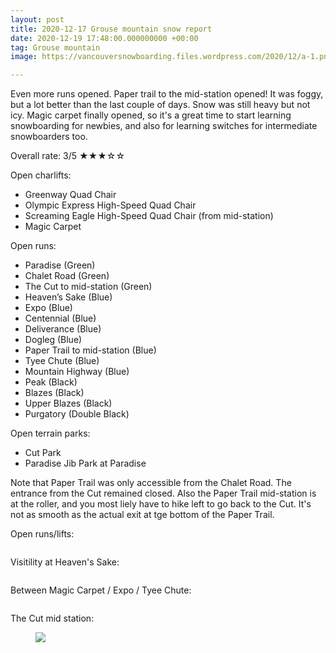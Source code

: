 ```yaml
---
layout: post
title: 2020-12-17 Grouse mountain snow report
date: 2020-12-19 17:48:00.000000000 +00:00
tag: Grouse mountain
image: https://vancouversnowboarding.files.wordpress.com/2020/12/a-1.png

---
```

<!-- wp:paragraph -->
<p>Even more runs opened. Paper trail to the mid-station opened! It was foggy, but a lot better than the last couple of days. Snow was still heavy but not icy. Magic carpet finally opened, so it's a great time to start learning snowboarding for newbies, and also for learning switches for intermediate snowboarders too.</p>
<!-- /wp:paragraph -->

<!-- wp:paragraph -->
<p>Overall rate: 3/5 ★★★☆☆</p>
<!-- /wp:paragraph -->

<!-- wp:paragraph -->
<p>Open charlifts:</p>
<!-- /wp:paragraph -->

<!-- wp:list -->
<ul><li>Greenway Quad Chair</li><li>Olympic Express High-Speed Quad Chair</li><li>Screaming Eagle High-Speed Quad Chair (from mid-station)</li><li>Magic Carpet</li></ul>
<!-- /wp:list -->

<!-- wp:paragraph -->
<p>Open runs:</p>
<!-- /wp:paragraph -->

<!-- wp:list -->
<ul><li>Paradise (Green)</li><li>Chalet Road (Green)</li><li>The Cut to mid-station (Green)</li><li>Heaven’s Sake (Blue)</li><li>Expo (Blue)</li><li>Centennial (Blue)</li><li>Deliverance (Blue)</li><li>Dogleg (Blue)</li><li>Paper Trail to mid-station (Blue)</li><li>Tyee Chute (Blue)</li><li>Mountain Highway (Blue)</li><li>Peak (Black)</li><li>Blazes (Black)</li><li>Upper Blazes (Black)</li><li>Purgatory (Double Black)</li></ul>
<!-- /wp:list -->

<!-- wp:paragraph -->
<p>Open terrain parks:</p>
<!-- /wp:paragraph -->

<!-- wp:list -->
<ul><li>Cut Park</li><li>Paradise Jib Park at Paradise</li></ul>
<!-- /wp:list -->

<!-- wp:paragraph -->
<p>Note that Paper Trail was only accessible from the Chalet Road. The entrance from the Cut remained closed. Also the Paper Trail mid-station is at the roller, and you most liely have to hike left to go back to the Cut. It's  not as smooth as the actual exit at tge bottom of the Paper Trail.</p>
<!-- /wp:paragraph -->

<!-- wp:paragraph -->
<p>Open runs/lifts:</p>
<!-- /wp:paragraph -->

<!-- wp:image -->
<figure class="wp-block-image"><img src="https://lh3.googleusercontent.com/pw/ACtC-3cSXoLJ0ut3FCjlDPFTA8-obuwEKg1nI7izxeqYXHUsM_RWjB8rr5kzhbkpAvi3VrxFG6YImGiwQN7jIV4snCBpv787RSnc1VwWNQx4Zc8HYfukVK5YiaQh61p6TnkmlJCtXCuBxlSY2yMHyicLoeKg7g=w1783-h1337-no?authuser=0" alt="" /></figure>
<!-- /wp:image -->

<!-- wp:paragraph -->
<p>Visitility at Heaven's Sake: </p>
<!-- /wp:paragraph -->

<!-- wp:image -->
<figure class="wp-block-image"><img src="https://lh3.googleusercontent.com/pw/ACtC-3dVwPs2UocWK1QelPtADDMXWhRi3JvgsTa8Y1warGJN1_U86ogmOMEp_1TtaPIycz8Q51Tz-ZmKrDiqoouJMpOuezo2M2kyA9nQ9vT1AY1mexw3Ol8GYuF4OJ9uHUnKSawWGeYPb87YmAeXkofNRRfEzA=w1783-h1337-no?authuser=0" alt="" /></figure>
<!-- /wp:image -->

<!-- wp:paragraph -->
<p>Between Magic Carpet / Expo / Tyee Chute: </p>
<!-- /wp:paragraph -->

<!-- wp:image -->
<figure class="wp-block-image"><img src="https://lh3.googleusercontent.com/pw/ACtC-3f6wdhlyj7_f-OG4jOwUCxrWTgU0PvIuOjSK28CofKRxgQFOM7teVn_kafcR0nVRgLYwVSVORZIgKN-AHwRRJWFjs4rfQEY55OjT43MzoFe7rOeAimZSKOkmIGK1Valr459THFoaquAN5WHm9i8iKw2MQ=w1783-h1337-no?authuser=0" alt="" /></figure>
<!-- /wp:image -->

<!-- wp:paragraph -->
<p>The Cut mid station:</p>
<!-- /wp:paragraph -->

<!-- wp:image -->
<figure class="wp-block-image"><img src="https://lh3.googleusercontent.com/pw/ACtC-3eSaDyk4AHEPwDIvhQmvr-OsrIis2ElOPv7i8lTRVNhK63Ye1TQ4uq6A_vVRS3zYzkfubp-1nH7v9Ec62ERahxAAL9R1vYaWAlvg4EmbrRPYd500W9iRQggl5G4QnSYTusGPfFBA_bgxTAlb0NGefG-JQ=w1783-h1337-no?authuser=0" alt="" /><figcaption><img src="https://lh3.googleusercontent.com/pw/ACtC-3eojL6DFf3gTZM7VYiN8jyBrDFNlvf_1K90Kb99zffU_8XKx5CJskb38gow5hscUD9jobSIkhrCbytTAJ7b7kAXFg-XktNQlyLIlBx0QVlVcSdf0C0p1J0mGUkTbUKYlIbFcmeyXC4__7FjzKtBTzck9g=w1783-h1337-no?authuser=0"></figcaption></figure>
<!-- /wp:image -->
